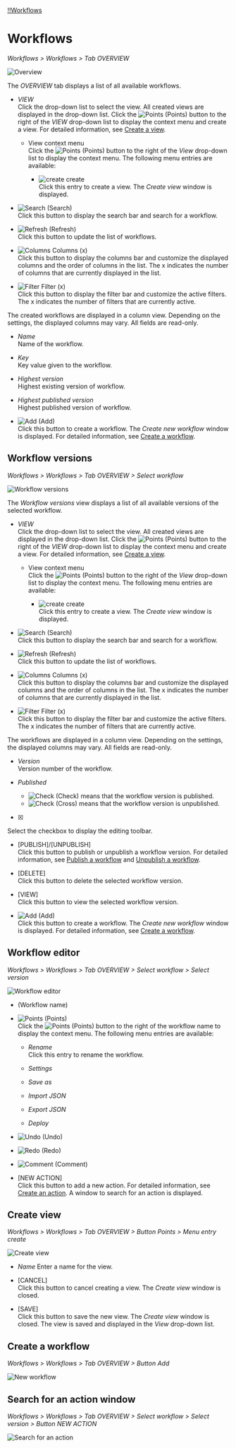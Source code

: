 [!!Workflows](ActindoWorkFlow)

# Workflows

*Workflows > Workflows > Tab OVERVIEW*

![Overview](/Assets/Screenshots/ActindoWorkFlow/Workflows/Workflows.png "[Overview]")

The *OVERVIEW* tab displays a list of all available workflows.

- *VIEW*  
Click the drop-down list to select the view. All created views are displayed in the drop-down list. Click the ![Points](/Assets/Icons/Points01.png "[Points]") (Points) button to the right of the *VIEW* drop-down list to display the context menu and create a view. For detailed information, see [Create a view](#create-a-view).

  - View context menu  
  Click the ![Points](/Assets/Icons/Points01.png "[Points]") (Points) button to the right of the *View* drop-down list to display the context menu. The following menu entries are available:

    - ![create](/Assets/Icons/Plus06.png "[create]") create  
    Click this entry to create a view. The *Create view* window is displayed.

[comment]: <> (Oli: View context menu - im Moment nur Create Option. Edit und andere Optionen geplant?)

  - ![Search](/Assets/Icons/Search.png "[Search]") (Search)  
    Click this button to display the search bar and search for a workflow.

  - ![Refresh](/Assets/Icons/Refresh01.png "[Refresh]") (Refresh)  
    Click this button to update the list of workflows.

  - ![Columns](/Assets/Icons/Columns.png "[Columns]") Columns (x)  
    Click this button to display the columns bar and customize the displayed columns and the order of columns in the list. The x indicates the number of columns that are currently displayed in the list.

  - ![Filter](/Assets/Icons/Filter.png "[Filter]") Filter (x)  
    Click this button to display the filter bar and customize the active filters. The x indicates the number of filters that are currently active.

The created workflows are displayed in a column view. Depending on the settings, the displayed columns may vary. All fields are read-only.

- *Name*  
  Name of the workflow.

- *Key*  
  Key value given to the workflow.

- *Highest version*  
  Highest existing version of workflow.

- *Highest published version*  
  Highest published version of workflow.

[comment]: <> (Need a better definition of "key"!)

- ![Add](/Assets/Icons/Plus01.png "[Add]") (Add)  
Click this button to create a workflow. The *Create new workflow* window is displayed. For detailed information, see [Create a workflow](#create-a-workflow).


## Workflow versions

*Workflows > Workflows > Tab OVERVIEW > Select workflow*

![Workflow versions](/Assets/Screenshots/ActindoWorkFlow/Workflows/WorkflowVersions.png "[Workflow versions]")


The *Workflow versions* view displays a list of all available  versions of the selected workflow.

- *VIEW*  
Click the drop-down list to select the view. All created views are displayed in the drop-down list. Click the ![Points](/Assets/Icons/Points01.png "[Points]") (Points) button to the right of the *VIEW* drop-down list to display the context menu and create a view. For detailed information, see [Create a view](#create-a-view).

  - View context menu  
  Click the ![Points](/Assets/Icons/Points01.png "[Points]") (Points) button to the right of the *View* drop-down list to display the context menu. The following menu entries are available:

    - ![create](/Assets/Icons/Plus06.png "[create]") create  
    Click this entry to create a view. The *Create view* window is displayed.

[comment]: <> (Oli: View context menu - im Moment nur Create Option. Edit und andere Optionen geplant?)

  - ![Search](/Assets/Icons/Search.png "[Search]") (Search)  
    Click this button to display the search bar and search for a workflow.

  - ![Refresh](/Assets/Icons/Refresh01.png "[Refresh]") (Refresh)  
    Click this button to update the list of workflows.

  - ![Columns](/Assets/Icons/Columns.png "[Columns]") Columns (x)  
    Click this button to display the columns bar and customize the displayed columns and the order of columns in the list. The x indicates the number of columns that are currently displayed in the list.

  - ![Filter](/Assets/Icons/Filter.png "[Filter]") Filter (x)  
    Click this button to display the filter bar and customize the active filters. The x indicates the number of filters that are currently active.

The workflows are displayed in a column view. Depending on the settings, the displayed columns may vary. All fields are read-only.

- *Version*  
  Version number of the workflow.

- *Published*  
  - ![Check](/Assets/Icons/Check.png "[Check]") (Check) means that the workflow version is published.
  - ![Check](/Assets/Icons/Cross02.png "[Cross]") (Cross) means that the workflow version is unpublished.


- [x]  
Select the checkbox to display the editing toolbar.

[comment]: <> (Screenshot mit editing toolbar?)

- [PUBLISH]/[UNPUBLISH]  
Click this button to publish or unpublish a workflow version. For detailed information, see [Publish a workflow](/ActindoWorkFlow/Operation/01_ManageWorkflows.md#publish-a-workflow) and [Unpublish a workflow](/ActindoWorkFlow/Operation/01_ManageWorkflows.md#unpublish-a-workflow).

- [DELETE]  
Click this button to delete the selected workflow version.  

- [VIEW]  
Click this button to view the selected workflow version.

[comment]: <> (Oli: Button DELETE ist i.d.R. ein "Trash" Symbol. Button VIEW funktioniert nicht)


- ![Add](/Assets/Icons/Plus01.png "[Add]") (Add)  
Click this button to create a workflow. The *Create new workflow* window is displayed. For detailed information, see [Create a workflow](#create-a-workflow).


## Workflow editor

*Workflows > Workflows > Tab OVERVIEW > Select workflow > Select version*

![Workflow editor](/Assets/Screenshots/ActindoWorkFlow/Workflows/WorkflowEditor.png "[Workflow editor]")

- (Workflow name)

-  ![Points](/Assets/Icons/Points01.png "[Points]") (Points)  
Click the ![Points](/Assets/Icons/Points01.png "[Points]") (Points) button to the right of the workflow name to display the context menu. The following menu entries are available:

    - *Rename*  
    Click this entry to rename the workflow.

    - *Settings*

    - *Save as*

    - *Import JSON*

    - *Export JSON*

    - *Deploy*


  [comment]: <> (Context menu options not working yet. Oli: Bleiben alle Funktionen? Unterschied zwischen Deploy and Publish?)

- ![Undo](/Assets/Icons/Undo02.png "[Undo]") (Undo)

- ![Redo](/Assets/Icons/Redo.png "[Redo]") (Redo)

- ![Comment](/Assets/Icons/Comment.png "[Comment]") (Comment)

- [NEW ACTION]  
  Click this button to add a new action. For detailed information, see [Create an action](ActindoWorkFlow/Operation/01_ManageWorkflows.md#create-an-action). A window to search for an action is displayed.


## Create view

*Workflows > Workflows > Tab OVERVIEW > Button Points > Menu entry create*

![Create view](/Assets/Screenshots/ActindoWorkFlow/Workflows/CreateView.png "[Create view]")

- *Name*
Enter a name for the view.

- [CANCEL]  
Click this button to cancel creating a view. The *Create view* window is closed.

- [SAVE]  
Click this button to save the new view. The *Create view* window is closed. The view is saved and displayed in the *View* drop-down list.


## Create a workflow

*Workflows > Workflows > Tab OVERVIEW > Button Add*

![New workflow](/Assets/Screenshots/ActindoWorkFlow/Workflows/NewWorkflow.png "[New workflow]")


## Search for an action window

*Workflows > Workflows > Tab OVERVIEW > Select workflow > Select version > Button NEW ACTION*

![Search for an action](/Assets/Screenshots/ActindoWorkFlow/Workflows/SearchAction.png "[Search for an action]")
